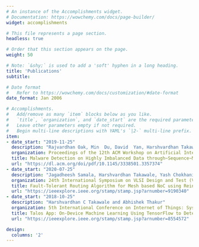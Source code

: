 ```yaml
---
# An instance of the Accomplishments widget.
# Documentation: https://wowchemy.com/docs/page-builder/
widget: accomplishments

# This file represents a page section.
headless: true

# Order that this section appears on the page.
weight: 50

# Note: `&shy;` is used to add a 'soft' hyphen in a long heading.
title: 'Publications'
subtitle:

# Date format
#   Refer to https://wowchemy.com/docs/customization/#date-format
date_format: Jan 2006

# Accomplishments.
#   Add/remove as many `item` blocks below as you like.
#   `title`, `organization`, and `date_start` are the required parameters.
#   Leave other parameters empty if not required.
#   Begin multi-line descriptions with YAML's `|2-` multi-line prefix.
item:
- date_start: "2019-11-25"
  description: "Rajvardhan Oak, Min  Du, David  Yan, Harshvardhan Takawale and Idan Amit"
  organization: Proceedings of the 12th ACM Workshop on Artificial Intelligence and Security
  title: Malware Detection on Highly Imbalanced Data through~Sequence~Modeling
  url: "https://dl.acm.org/doi/pdf/10.1145/3338501.3357374"
- date_start: "2020-07-25"
  description: "Jagadheesh Samala, Harshvardhan Takawale, Yash Chokhani, P Veda Bhanu, J Soumya"
  organization: 24th International Symposium on VLSI Design and Test (VDAT)
  title: Fault-Tolerant Routing Algorithm for Mesh based NoC using Reinforcement Learning
  url: "https://ieeexplore.ieee.org/stamp/stamp.jsp?arnumber=9190340"
- date_start: "2018-10-25"
  description: "Harshvardhan C Takawale and Abhishek Thakur"
  organization: 5th International Conference on Internet of Things: Systems, Management & Security
  title: Talos App: On-Device Machine Learning Using TensorFlow to Detect Android Malware
  url: "https://ieeexplore.ieee.org/stamp/stamp.jsp?arnumber=8554572"

design:
  columns: '2' 
---
```



